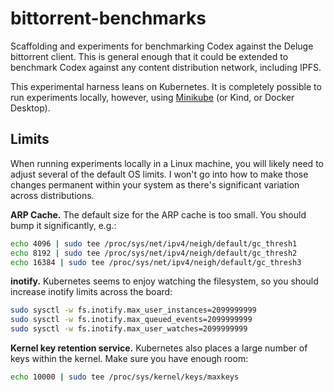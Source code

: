 # bittorrent-benchmarks

Scaffolding and experiments for benchmarking Codex against the Deluge bittorrent client.
This is general enough that it could be extended to benchmark Codex against any content
distribution network, including IPFS.

This experimental harness leans on Kubernetes. It is completely possible to run experiments
locally, however, using [Minikube](https://minikube.sigs.k8s.io/) (or Kind, or Docker Desktop).

## Limits

When running experiments locally in a Linux machine, you will likely need to adjust several
of the default OS limits. I won't go into how to make those changes permanent within your
system as there's significant variation across distributions.

**ARP Cache.** The default size for the ARP cache is too small. You should bump it
significantly, e.g.:

```bash
echo 4096 | sudo tee /proc/sys/net/ipv4/neigh/default/gc_thresh1
echo 8192 | sudo tee /proc/sys/net/ipv4/neigh/default/gc_thresh2
echo 16384 | sudo tee /proc/sys/net/ipv4/neigh/default/gc_thresh3
``` 

**inotify.** Kubernetes seems to enjoy watching the filesystem, so
you should increase inotify limits across the board:

```bash
sudo sysctl -w fs.inotify.max_user_instances=2099999999
sudo sysctl -w fs.inotify.max_queued_events=2099999999
sudo sysctl -w fs.inotify.max_user_watches=2099999999
``` 

**Kernel key retention service.** Kubernetes also places a large number of keys
within the kernel. Make sure you have enough room:

```bash
echo 10000 | sudo tee /proc/sys/kernel/keys/maxkeys
```
